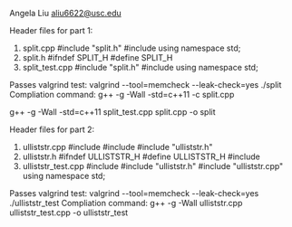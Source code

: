 Angela Liu
aliu6622@usc.edu

Header files for part 1:
1) split.cpp
#include "split.h"
#include <iostream>
using namespace std;
2) split.h
#ifndef SPLIT_H
#define SPLIT_H
3) split_test.cpp
#include "split.h"
#include <iostream>
using namespace std;

Passes valgrind test: valgrind --tool=memcheck --leak-check=yes ./split
Compliation command: g++ -g -Wall -std=c++11 -c split.cpp

g++ -g -Wall -std=c++11 split_test.cpp split.cpp -o split

Header files for part 2:
1) ulliststr.cpp
#include <cstddef>
#include <stdexcept>
#include "ulliststr.h"
2) ulliststr.h
#ifndef ULLISTSTR_H
#define ULLISTSTR_H
#include <string>
3) ulliststr_test.cpp
#include <iostream>
#include "ulliststr.h"
#include "ulliststr.cpp"
using namespace std;

Passes valgrind test: valgrind --tool=memcheck --leak-check=yes ./ulliststr_test
Compliation command: g++ -g -Wall ulliststr.cpp ulliststr_test.cpp -o ulliststr_test